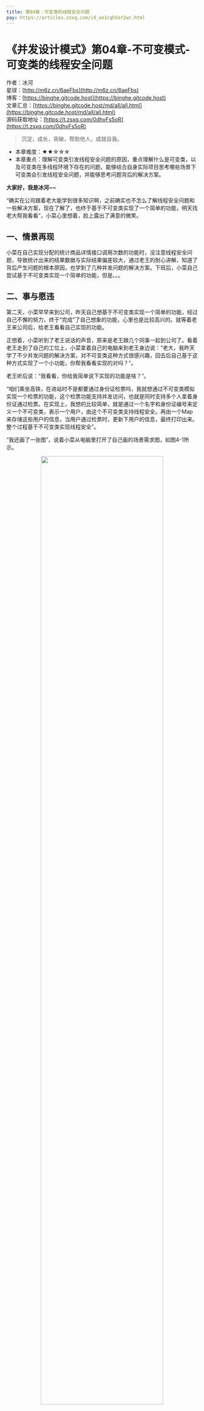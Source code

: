 ```yaml
---
title: 第04章：可变类的线程安全问题
pay: https://articles.zsxq.com/id_xe1cqh5er2wc.html
---
```


# 《并发设计模式》第04章-不可变模式-可变类的线程安全问题

作者：冰河
<br/>星球：[http://m6z.cn/6aeFbs](http://m6z.cn/6aeFbs)
<br/>博客：[https://binghe.gitcode.host](https://binghe.gitcode.host)
<br/>文章汇总：[https://binghe.gitcode.host/md/all/all.html](https://binghe.gitcode.host/md/all/all.html)
<br/>源码获取地址：[https://t.zsxq.com/0dhvFs5oR](https://t.zsxq.com/0dhvFs5oR)

> 沉淀，成长，突破，帮助他人，成就自我。

* 本章难度：★★☆☆☆
* 本章重点：理解可变类引发线程安全问题的原因，重点理解什么是可变类，以及可变类在多线程环境下存在的问题，能够结合自身实际项目思考哪些场景下可变类会引发线程安全问题，并能够思考问题背后的解决方案。

**大家好，我是冰河~~**

“确实在公司跟着老大能学到很多知识啊，之前确实也不怎么了解线程安全问题和一些解决方案，现在了解了，也终于基于不可变类实现了一个简单的功能，明天找老大帮我看看“，小菜心里想着，脸上露出了满意的微笑。

## 一、情景再现

小菜在自己实现分配的统计商品详情接口调用次数的功能时，没注意线程安全问题，导致统计出来的结果数据与实际结果偏差较大，通过老王的耐心讲解，知道了背后产生问题的根本原因，也学到了几种并发问题的解决方案。下班后，小菜自己尝试基于不可变类实现一个简单的功能，但是。。。

## 二、事与愿违

第二天，小菜早早来到公司，昨天自己想基于不可变类实现一个简单的功能，经过自己不懈的努力，终于“完成”了自己想象的功能，心里也是比较高兴的。就等着老王来公司后，给老王看看自己实现的功能。

正想着，小菜听到了老王说话的声音，原来是老王跟几个同事一起到公司了。看着老王走到了自己的工位上，小菜拿着自己的电脑来到老王身边说：”老大，我昨天学了不少并发问题的解决方案，对不可变类这种方式很感兴趣，回去后自己基于这种方式实现了一个小功能，你帮我看看实现的对吗？“。

老王听后说：“我看看，你给我简单说下实现的功能是啥？”。

“咱们乘坐高铁，在进站时不是都要通过身份证检票吗，我就想通过不可变类模拟实现一个检票的功能，这个检票功能支持并发访问，也就是同时支持多个人拿着身份证通过检票。在实现上，我想的比较简单，就是通过一个名字和身份证编号来定义一个不可变类，表示一个用户，由这个不可变类支持线程安全。再由一个Map来存储这些用户的信息，当用户通过检票时，更新下用户的信息，最终打印出来。整个过程基于不可变类实现线程安全”。

“我还画了一张图”，说着小菜从电脑里打开了自己画的场景需求图，如图4-1所示。

<div align="center">
    <img src="https://binghe.gitcode.host/assets/images/core/concurrent/2023-09-21-001.png?raw=true" width="80%">
    <br/>
</div>

老王听了后说：“嗯，我大概明白你的需求了，我看看代码实现”。

于是小菜便把电脑给了老王，要不说老王是大牛呢？老王只是用他那凌厉的眼扫了一眼，便说道：“这代码有问题”。

“啊”，小菜当时就有点懵，“这，我觉得没问题呀”。。。

## 三、分析代码

“那我们就结合代码来分析下原因吧”，老王说着，便让小菜看代码。“首先是这个User用户类”。

User类的源码详见：concurrent-design-patterns-immutable工程下的io.binghe.concurrent.design.demo.wrong.User。

```java
public class User {

    private String name;
    private Long idCard;

    public void set(String name, Long idCard){
        this.name = name;
        this.idCard = idCard;
    }
    @Override
    public String toString() {
        return "User{" +
                "name='" + name + '\'' +
                ", idCard=" + idCard +
                '}';
    }
}
```

“这个User类就是有问题的，你知道什么是不可变类吗？”，老王问小菜。

小菜说：“知道，就是一个类一经创建，就不会发生变化的类，就叫做不可变类”。

“对，概念记得倒是挺清楚的，但是这个User类不是一个不可变类呀，我们根据不可变类的定义分析下这个User类为什么不是一个不可变类”，老王巴拉巴拉的说了起来。总体上，老王针对User类为什么不是不可变类，总结了如下几点：

* 用户类没有被final修饰，可以有其他类继承User类，一旦有子类继承，就可能改变User类的状态。
* User类里的成员变量没有被final修饰，可能会发生变化。
* User类中提供了修改成员变量的方法。成员变量可能发生变化。
* User类的set()方法也不是原子的，存在线程安全问题，多个线程同时访问可能会存在并发问题。

## 查看全文

加入[冰河技术](http://m6z.cn/6aeFbs)知识星球，解锁完整技术文章与完整代码